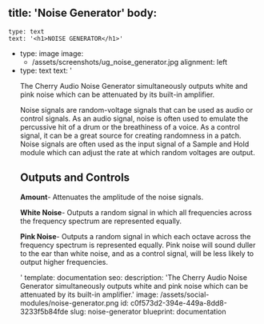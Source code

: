 title: 'Noise Generator'
body:
  -
    type: text
    text: '<h1>NOISE GENERATOR</h1>'
  -
    type: image
    image:
      - /assets/screenshots/ug_noise_generator.jpg
    alignment: left
  -
    type: text
    text: '<p>The Cherry Audio Noise Generator simultaneously outputs white and pink noise which can be attenuated by its built-in amplifier.</p><p>Noise signals are random-voltage signals that can be used as audio or control signals. As an audio signal, noise is often used to emulate the percussive hit of a drum or the breathiness of a voice. As a control signal, it can be a great source for creating randomness in a patch. Noise signals are often used as the input signal of a Sample and Hold module which can adjust the rate at which random voltages are output.</p><h2>Outputs and Controls</h2><p><strong>Amount</strong>- Attenuates the amplitude of the noise signals.</p><p><strong>White Noise</strong>- Outputs a random signal in which all frequencies across the frequency spectrum are represented equally.</p><p><strong>Pink Noise</strong>- Outputs a random signal in which each octave across the frequency spectrum is represented equally. Pink noise will sound duller to the ear than white noise, and as a control signal, will be less likely to output higher frequencies.</p>'
template: documentation
seo:
  description: 'The Cherry Audio Noise Generator simultaneously outputs white and pink noise which can be attenuated by its built-in amplifier.'
  image: /assets/social-modules/noise-generator.png
id: c0f573d2-394e-449a-8dd8-3233f5b84fde
slug: noise-generator
blueprint: documentation
